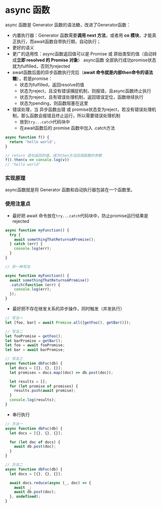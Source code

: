 # async 函数
async 函数是 Generator 函数的语法糖，改进了Generator函数：
- 内置执行器：Generator 函数需要**调用 next 方法**，或者用 **co 模块**，才能真正执行，而await函数自带执行期，自动执行；
- 更好的语义
- 更广的适用性：async函数返回值可以是 Promise 或 原始类型的值（自动转成**立即 resolved 的 Promise 对象**）
async函数 全部执行成功promise状态就为fulfilled，否则为rejected
- await函数后面的异步函数执行完后（**await 命令就是内部then命令的语法糖**），若是promise：
  - 状态为fulfilled，返回resolve的值
  - 状态为reject，且没有错误捕捉机制，则报错，且async函数终止执行
  - 状态为reject，且有错误处理机制，返回错误定位，函数继续执行
  - 状态为pending，则函数阻塞在这里
- 错误处理，当 异步函数出错 或 promise状态变为reject，若没有错误处理机制，那么函数会报错且终止运行，所以需要错误处理机制
  - 放到`try...catch`代码块中
  - 在await函数后的 promise 函数中加入 .catch方法

```javascript
async function f() {
  return 'hello world';
}

// return 语句返回的值，成为then方法回调函数的参数
f().then(v => console.log(v))
// "hello world"
```

### 实现原理
async函数就是将 Generator 函数和自动执行器包装在一个函数里。

### 使用注意点
- 最好把 await 命令放在`try...catch`代码块中，防止promise运行结果是rejected

```javascript
async function myFunction() {
  try {
    await somethingThatReturnsAPromise();
  } catch (err) {
    console.log(err);
  }
}

// 另一种写法

async function myFunction() {
  await somethingThatReturnsAPromise()
  .catch(function (err) {
    console.log(err);
  });
}
```

- 最好把不存在继发关系的异步操作，同时触发（并发执行）

```javascript
// 写法一
let [foo, bar] = await Promise.all([getFoo(), getBar()]);

// 写法二
let fooPromise = getFoo();
let barPromise = getBar();
let foo = await fooPromise;
let bar = await barPromise;

// 写法三
async function dbFuc(db) {
  let docs = [{}, {}, {}];
  let promises = docs.map((doc) => db.post(doc));

  let results = [];
  for (let promise of promises) {
    results.push(await promise);
  }
  console.log(results);
}
```

- 串行执行

```javascript
// 方法一
async function dbFuc(db) {
  let docs = [{}, {}, {}];

  for (let doc of docs) {
    await db.post(doc);
  }
}

// 方法二
async function dbFuc(db) {
  let docs = [{}, {}, {}];

  await docs.reduce(async (_, doc) => {
    await _;
    await db.post(doc);
  }, undefined);
}
```